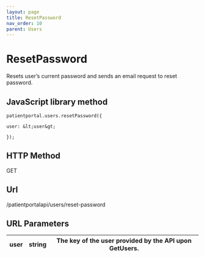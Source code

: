 ```yaml
---
layout: page
title: ResetPassword
nav_order: 10
parent: Users
---
```


# ResetPassword

Resets user’s current password and sends an email request to reset password.

## JavaScript library method

```
patientportal.users.resetPassword({

user: &lt;user&gt;

});
```

## HTTP Method

GET

## ****Url****

/patientportalapi/users/reset-password

## URL Parameters

| user | string | The key of the user provided by the API upon GetUsers. |
| --- | --- | --- |
